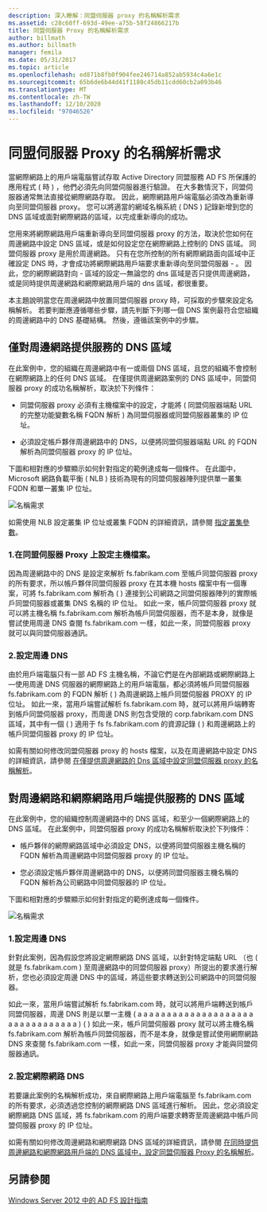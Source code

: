 ```yaml
---
description: 深入瞭解：同盟伺服器 proxy 的名稱解析需求
ms.assetid: c28c60ff-693d-49ee-a75b-58f24866217b
title: 同盟伺服器 Proxy 的名稱解析需求
author: billmath
ms.author: billmath
manager: femila
ms.date: 05/31/2017
ms.topic: article
ms.openlocfilehash: ed871b8fb0f904fee246714a852ab5934c4a6e1c
ms.sourcegitcommit: 65b6de6b44d41f1180c45db11cdd60cb2a093b46
ms.translationtype: MT
ms.contentlocale: zh-TW
ms.lasthandoff: 12/10/2020
ms.locfileid: "97046526"
---
```

# <a name="name-resolution-requirements-for-federation-server-proxies"></a>同盟伺服器 Proxy 的名稱解析需求

當網際網路上的用戶端電腦嘗試存取 Active Directory 同盟服務 AD FS 所保護的應用程式 \( 時 \) ，他們必須先向同盟伺服器進行驗證。 在大多數情況下，同盟伺服器通常無法直接從網際網路存取。 因此，網際網路用戶端電腦必須改為重新導向至同盟伺服器 proxy。 您可以將適當的網域名稱系統 \( DNS \) 記錄新增到您的 DNS 區域或面對網際網路的區域，以完成重新導向的成功。

您用來將網際網路用戶端重新導向至同盟伺服器 proxy 的方法，取決於您如何在周邊網路中設定 DNS 區域，或是如何設定您在網際網路上控制的 DNS 區域。 同盟伺服器 proxy 是用於周邊網路。 只有在您所控制的所有網際網路面向區域中正確設定 DNS 時，才會成功將網際網路用戶端要求重新導向至同盟伺服器 \- 。 因此，您的網際網路對向 \- 區域的設定—無論您的 dns 區域是否只提供周邊網路，或是同時提供周邊網路和網際網路用戶端的 dns 區域，都很重要。

本主題說明當您在周邊網路中放置同盟伺服器 proxy 時，可採取的步驟來設定名稱解析。 若要判斷應遵循哪些步驟，請先判斷下列哪一個 DNS 案例最符合您組織的周邊網路中的 DNS 基礎結構。 然後，遵循該案例中的步驟。

## <a name="dns-zone-serving-only-the-perimeter-network"></a>僅對周邊網路提供服務的 DNS 區域
在此案例中，您的組織在周邊網路中有一或兩個 DNS 區域，且您的組織不會控制在網際網路上的任何 DNS 區域。 在僅提供周邊網路案例的 DNS 區域中，同盟伺服器 proxy 的成功名稱解析，取決於下列條件：

-   同盟伺服器 proxy 必須有主機檔案中的設定，才能將 \( 同盟伺服器端點 URL 的完整功能變數名稱 FQDN 解析 \) 為同盟伺服器或同盟伺服器叢集的 IP 位址。

-   必須設定帳戶夥伴周邊網路中的 DNS，以便將同盟伺服器端點 URL 的 FQDN 解析為同盟伺服器 proxy 的 IP 位址。

下圖和相對應的步驟顯示如何針對指定的範例達成每一個條件。 在此圖中，Microsoft 網路負載平衡 \( NLB \) 技術為現有的同盟伺服器陣列提供單一叢集 FQDN 和單一叢集 IP 位址。

![名稱需求](media/adfs2_deploy_single_fs.gif)

如需使用 NLB 設定叢集 IP 位址或叢集 FQDN 的詳細資訊，請參閱 [指定叢集參數](https://go.microsoft.com/fwlink/?LinkId=75282)。

### <a name="1-configure-the-hosts-file-on-the-federation-server-proxy"></a>1.在同盟伺服器 Proxy 上設定主機檔案。
因為周邊網路中的 DNS 是設定來解析 fs.fabrikam.com 至帳戶同盟伺服器 proxy 的所有要求，所以帳戶夥伴同盟伺服器 proxy 在其本機 hosts 檔案中有一個專案，可將 fs.fabrikam.com 解析為 \( \) 連接到公司網路之同盟伺服器陣列的實際帳戶同盟伺服器或叢集 DNS 名稱的 IP 位址。 如此一來，帳戶同盟伺服器 proxy 就可以將主機名稱 fs.fabrikam.com 解析為帳戶同盟伺服器，而不是本身，就像是嘗試使用周邊 DNS 查閱 fs.fabrikam.com 一樣，如此一來，同盟伺服器 proxy 就可以與同盟伺服器通訊。

### <a name="2-configure-perimeter-dns"></a>2.設定周邊 DNS
由於用戶端電腦只有一部 AD FS 主機名稱，不論它們是在內部網路或網際網路上—使用周邊 DNS 伺服器的網際網路上的用戶端電腦，都必須將帳戶同盟伺服器 fs.fabrikam.com 的 FQDN 解析 \( \) 為周邊網路上帳戶同盟伺服器 PROXY 的 IP 位址。 如此一來，當用戶端嘗試解析 fs.fabrikam.com 時，就可以將用戶端轉寄到帳戶同盟伺服器 proxy，而周邊 DNS 則包含受限的 corp.fabrikam.com DNS 區域，其中有一個 \( \) 適用于 fs fs.fabrikam.com 的資源記錄 \( \) 和周邊網路上的帳戶同盟伺服器 proxy 的 IP 位址。

如需有關如何修改同盟伺服器 proxy 的 hosts 檔案，以及在周邊網路中設定 DNS 的詳細資訊，請參閱 [在僅提供周邊網路的 Dns 區域中設定同盟伺服器 proxy 的名稱解析](../deployment/configure-name-resolution-for-federation-server-proxy-in-dns-zone-serving-only-perimeter-network.md)。

## <a name="dns-zone-serving-both-the-perimeter-network-and-internet-clients"></a>對周邊網路和網際網路用戶端提供服務的 DNS 區域
在此案例中，您的組織控制周邊網路中的 DNS 區域，和至少一個網際網路上的 DNS 區域。 在此案例中，同盟伺服器 proxy 的成功名稱解析取決於下列條件：

-   帳戶夥伴的網際網路區域中必須設定 DNS，以便將同盟伺服器主機名稱的 FQDN 解析為周邊網路中同盟伺服器 proxy 的 IP 位址。

-   您必須設定帳戶夥伴周邊網路中的 DNS，以便將同盟伺服器主機名稱的 FQDN 解析為公司網路中同盟伺服器的 IP 位址。

下圖和相對應的步驟顯示如何針對指定的範例達成每一個條件。

![名稱需求](media/adfs2_deploy_fsp_3DNS.gif)

### <a name="1-configure-perimeter-dns"></a>1.設定周邊 DNS
針對此案例，因為假設您將設定網際網路 DNS 區域，以針對特定端點 URL （也 \( 就是 fs.fabrikam.com \) 至周邊網路中的同盟伺服器 proxy）所提出的要求進行解析，您也必須設定周邊 DNS 中的區域，將這些要求轉送到公司網路中的同盟伺服器。

如此一來，當用戶端嘗試解析 fs.fabrikam.com 時，就可以將用戶端轉送到帳戶同盟伺服器，周邊 DNS 則是以單一主機 \( a a a a a a a a a a a a a a a a a a a a a a a a a a a a a a a a \) \( \) 如此一來，帳戶同盟伺服器 proxy 就可以將主機名稱 fs.fabrikam.com 解析為帳戶同盟伺服器，而不是本身，就像是嘗試使用網際網路 DNS 來查閱 fs.fabrikam.com 一樣，如此一來，同盟伺服器 proxy 才能與同盟伺服器通訊。

### <a name="2-configure-internet-dns"></a>2.設定網際網路 DNS
若要讓此案例的名稱解析成功，來自網際網路上用戶端電腦至 fs.fabrikam.com 的所有要求，必須透過您控制的網際網路 DNS 區域進行解析。 因此，您必須設定網際網路 DNS 區域，將 fs.fabrikam.com 的用戶端要求轉寄至周邊網路中帳戶同盟伺服器 proxy 的 IP 位址。

如需有關如何修改周邊網路和網際網路 DNS 區域的詳細資訊，請參閱 [在同時提供周邊網路和網際網路用戶端的 DNS 區域中，設定同盟伺服器 Proxy 的名稱解析](../deployment/configure-name-resolution-for-federation-server-proxy-in-dns-zone-serving-only-perimeter-network.md)。

## <a name="see-also"></a>另請參閱
[Windows Server 2012 中的 AD FS 設計指南](AD-FS-Design-Guide-in-Windows-Server-2012.md)
